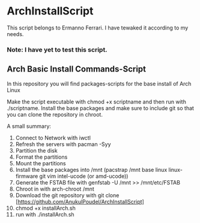 # ArchInstallScript
This script belongs to Ermanno Ferrari. I have tewaked it according to my needs.

### Note: I have yet to test this script.

## Arch Basic Install Commands-Script

In this repository you will find packages-scripts for the base install of Arch Linux

Make the script executable with chmod +x scriptname and then run with ./scriptname.
Install the base packages and make sure to include git so that you can clone the repository in chroot.

A small summary:

1. Connect to Network with iwctl
2. Refresh the servers with pacman -Syy
3. Partition the disk
4. Format the partitions
5. Mount the partitions
6. Install the base packages into /mnt (pacstrap /mnt base linux linux-firmware git vim intel-ucode (or amd-ucode))
7. Generate the FSTAB file with genfstab -U /mnt >> /mnt/etc/FSTAB
8. Chroot in with arch-chroot /mnt
9. Download the git repository with git clone [https://github.com/AnukulPoudel/ArchInstallScript]
10. chmod +x installArch.sh
11. run with ./installArch.sh
